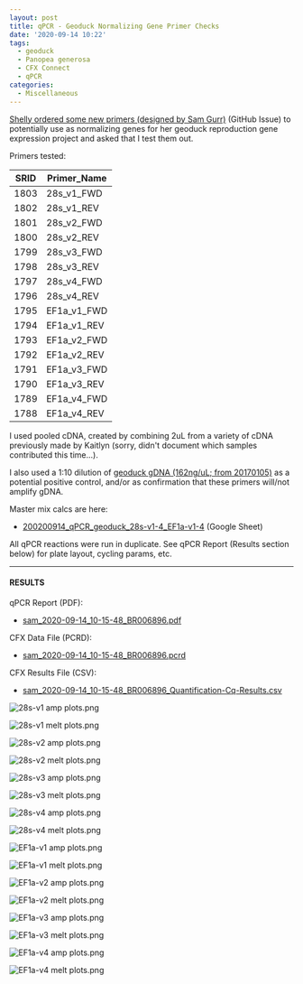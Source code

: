 ```yaml
---
layout: post
title: qPCR - Geoduck Normalizing Gene Primer Checks
date: '2020-09-14 10:22'
tags:
  - geoduck
  - Panopea generosa
  - CFX Connect
  - qPCR
categories:
  - Miscellaneous
---
```

[Shelly ordered some new primers (designed by Sam Gurr)](https://github.com/RobertsLab/resources/issues/988) (GitHub Issue) to potentially use as normalizing genes for her geoduck reproduction gene expression project and asked that I test them out.

Primers tested:

| SRID | Primer_Name |
|------|-------------|
| 1803 | 28s_v1_FWD  |
| 1802 | 28s_v1_REV  |
| 1801 | 28s_v2_FWD  |
| 1800 | 28s_v2_REV  |
| 1799 | 28s_v3_FWD  |
| 1798 | 28s_v3_REV  |
| 1797 | 28s_v4_FWD  |
| 1796 | 28s_v4_REV  |
| 1795 | EF1a_v1_FWD |
| 1794 | EF1a_v1_REV |
| 1793 | EF1a_v2_FWD |
| 1792 | EF1a_v2_REV |
| 1791 | EF1a_v3_FWD |
| 1790 | EF1a_v3_REV |
| 1789 | EF1a_v4_FWD |
| 1788 | EF1a_v4_REV |


I used pooled cDNA, created by combining 2uL from a variety of cDNA previously made by Kaitlyn (sorry, didn't document which samples contributed this time...).



I also used a 1:10 dilution of [geoduck gDNA (162ng/uL; from 20170105)](https://robertslab.github.io/sams-notebook/2017/01/05/dna-isolation-geoduck-gdna-for-illumina-initiated-sequencing-project.html) as a potential positive control, and/or as confirmation that these primers will/not amplify gDNA.

Master mix calcs are here:

- [200200914_qPCR_geoduck_28s-v1-4_EF1a-v1-4](https://docs.google.com/spreadsheets/d/1WmQ9sJ0ANz5Z0d94BJ_2QOu1mr2XEGGN0Iol-jteTEY/edit?usp=sharing) (Google Sheet)

All qPCR reactions were run in duplicate. See qPCR Report (Results section below) for plate layout, cycling params, etc.


---

#### RESULTS

qPCR Report (PDF):

- [sam_2020-09-14_10-15-48_BR006896.pdf](https://owl.fish.washington.edu/Athaliana/qPCR_data/qPCR_reports/sam_2020-09-14_10-15-48_BR006896.pdf)

CFX Data File (PCRD):

- [sam_2020-09-14_10-15-48_BR006896.pcrd](https://owl.fish.washington.edu/scaphapoda/qPCR_data/cfx_connect_data/sam_2020-09-14_10-15-48_BR006896.pcrd)


CFX Results File (CSV):

- [sam_2020-09-14_10-15-48_BR006896_Quantification-Cq-Results.csv](https://owl.fish.washington.edu/Athaliana/qPCR_data/sam_2020-09-14_10-15-48_BR006896_Quantification-Cq-Results.csv)


![28s-v1 amp plots.png ](https://owl.fish.washington.edu/Athaliana/qPCR_data/sam_2020-09-14_10-15-48_BR006896_28s-v1_amp_plots.png)

![28s-v1 melt plots.png ](https://owl.fish.washington.edu/Athaliana/qPCR_data/sam_2020-09-14_10-15-48_BR006896_28s-v1_melt_plots.png)

![28s-v2 amp plots.png ](https://owl.fish.washington.edu/Athaliana/qPCR_data/sam_2020-09-14_10-15-48_BR006896_28s-v2_amp_plots.png)

![28s-v2 melt plots.png ](https://owl.fish.washington.edu/Athaliana/qPCR_data/sam_2020-09-14_10-15-48_BR006896_28s-v2_melt_plots.png)

![28s-v3 amp plots.png ](https://owl.fish.washington.edu/Athaliana/qPCR_data/sam_2020-09-14_10-15-48_BR006896_28s-v3_amp_plots.png)

![28s-v3 melt plots.png ](https://owl.fish.washington.edu/Athaliana/qPCR_data/sam_2020-09-14_10-15-48_BR006896_28s-v3_melt_plots.png)

![28s-v4 amp plots.png ](https://owl.fish.washington.edu/Athaliana/qPCR_data/sam_2020-09-14_10-15-48_BR006896_28s-v4_amp_plots.png)

![28s-v4 melt plots.png ](https://owl.fish.washington.edu/Athaliana/qPCR_data/sam_2020-09-14_10-15-48_BR006896_28s-v4_melt_plots.png)

![EF1a-v1 amp plots.png ](https://owl.fish.washington.edu/Athaliana/qPCR_data/sam_2020-09-14_10-15-48_BR006896_EF1a-v1_amp_plots.png)

![EF1a-v1 melt plots.png ](https://owl.fish.washington.edu/Athaliana/qPCR_data/sam_2020-09-14_10-15-48_BR006896_EF1a-v1_melt_plots.png)

![EF1a-v2 amp plots.png ](https://owl.fish.washington.edu/Athaliana/qPCR_data/sam_2020-09-14_10-15-48_BR006896_EF1a-v2_amp_plots.png)

![EF1a-v2 melt plots.png ](https://owl.fish.washington.edu/Athaliana/qPCR_data/sam_2020-09-14_10-15-48_BR006896_EF1a-v2_melt_plots.png)

![EF1a-v3 amp plots.png ](https://owl.fish.washington.edu/Athaliana/qPCR_data/sam_2020-09-14_10-15-48_BR006896_EF1a-v3_amp_plots.png)

![EF1a-v3 melt plots.png ](https://owl.fish.washington.edu/Athaliana/qPCR_data/sam_2020-09-14_10-15-48_BR006896_EF1a-v3_melt_plots.png)

![EF1a-v4 amp plots.png ](https://owl.fish.washington.edu/Athaliana/qPCR_data/sam_2020-09-14_10-15-48_BR006896_EF1a-v4_amp_plots.png)

![EF1a-v4 melt plots.png ](https://owl.fish.washington.edu/Athaliana/qPCR_data/sam_2020-09-14_10-15-48_BR006896_EF1a-v4_melt_plots.png)
